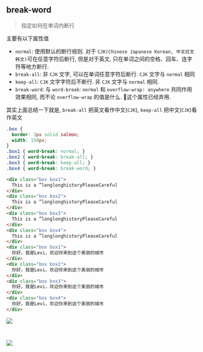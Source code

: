 ## break-word
> 指定如何在单词内断行

主要有以下属性值
- `normal`: 使用默认的断行规则. 对于 `CJK(Chinese Japanese Korean, 中文日文韩文)`可在任意字符后断行, 但是对于英文, 只在单词之间的空格、回车、连字符等地方断行.
- `break-all`: 非 `CJK` 文字, 可以在单词任意字符后断行. `CJK` 文字与 `normal` 相同
- `keep-all`: `CJK` 文字字符后不断行. 非 `CJK` 文字与 `normal` 相同.
- `break-word`: 与 `word-break`: `normal` 和 `overflow-wrap: anywhere` 共同作用效果相同, 而不论 `overflow-wrap` 的值是什么. 📕这个属性已经弃用.

其实上面总结一下就是, `break-all` 把英文看作中文(`CJK`), `keep-all` 把中文(`CJK`)看作英文

```css
.box {
  border: 3px solid salmon;
  width: 150px;
}
.box1 { word-break: normal; }
.box2 { word-break: break-all; }
.box3 { word-break: keep-all; }
.box4 { word-break: break-word; }
```
```html
<div class="box box1">
  This is a ”longlonghistoryPleaseCareful
</div>
<div class="box box2">
  This is a ”longlonghistoryPleaseCareful
</div>
<div class="box box3">
  This is a ”longlonghistoryPleaseCareful
</div>
<div class="box box4">
  This is a ”longlonghistoryPleaseCareful
</div>
<div class="box box1">
  你好，我是Levi，欢迎你来到这个美丽的城市
</div>
<div class="box box2">
  你好，我是Levi，欢迎你来到这个美丽的城市
</div>
<div class="box box3">
  你好，我是Levi，欢迎你来到这个美丽的城市
</div>
<div class="box box4">
  你好，我是Levi，欢迎你来到这个美丽的城市
</div>
```
![](../../image/Snipaste_2022-09-20_22-06-03.png)



```css
```
```html
```
![](../../image/)